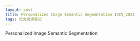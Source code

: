 ```yaml
---
layout: post
title: Personalized Image Semantic Segmentation ICCV_2021
tags: 论文阅读笔记
---
```


Personalized Image Semantic Segmentation
